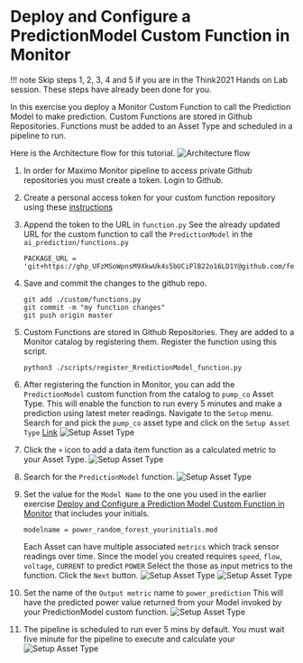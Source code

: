 # Deploy and Configure a PredictionModel Custom Function in Monitor
<a name="install_ve"></a>

!!! note
    Skip steps 1, 2, 3, 4 and 5 if you are in the Think2021 Hands on Lab session.  These steps have already been done for you. 

In this exercise you deploy a Monitor Custom Function to call the Prediction Model to make prediction.  Custom Functions 
are stored in Github Repositories.  Functions must be added to an Asset Type and scheduled in a pipeline to run.

Here is the Architecture flow for this tutorial. ![Architecture flow](/img/monitor_autoai_8.4/architecture.png)

1.  In order for Maximo Monitor pipeline to access private Github repositories you must create a token.  Login to Github.

2.  Create a personal access token for your custom function repository using these [instructions](https://docs.github.com/en/github/authenticating-to-github/creating-a-personal-access-token)

3.  Append the token to the URL in `function.py` See the already updated URL for the custom function to call the `PredictionModel` in the `ai_prediction/functions.py`

    ```
    PACKAGE_URL = 'git+https://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@github.com/fe01134/maximo_autoai.git'
    ```

4.  Save and commit the changes to the github repo.  
    
    ```
    git add ./custom/functions.py
    git commit -m "my function changes"
    git push origin master
    ```
     
5.  Custom Functions are stored in Github Repositories. They are added to a Monitor catalog by registering them. Register 
the function using this script. 

    ```
    python3 ./scripts/register_RredictionModel_function.py 
    ``` 

6.  After registering the function in Monitor, you can add the `PredictionModel` custom function from the catalog  to 
`pump_co` Asset Type. This will enable the function to run every 5 minutes and make a prediction using latest meter 
readings. Navigate to the `Setup` menu. Search for and pick the  `pump_co` asset type and click on the `Setup Asset Type` 
[Link](https://dashboard-beta.connectedproducts.internetofthings.ibmcloud.com/setup/asset-types/pump_co/details/data-items)
![Setup Asset Type](/img/monitor_autoai_8.4/f000.png)

7.  Click the `+` icon to add a data item function as a calculated metric to your Asset Type.  ![Setup Asset Type](/img/monitor_autoai_8.4/f00.png)

8.  Search for the `PredictionModel` function. ![Setup Asset Type](/img/monitor_autoai_8.4/f02.png)

9.  Set the value for the `Model Name` to the one you used in the earlier exercise [Deploy and Configure a Prediction Model Custom Function in Monitor](#CreateModel) 
that includes your initials.
    ```
    modelname = power_random_forest_yourinitials.mod
    ```
    Each Asset can have multiple associated `metrics` which track sensor readings over time.  Since the model you created
requires `speed`, `flow`, `voltage`, `CURRENT` to predict `POWER`  Select the those as input metrics to the function. 
Click the `Next` button.
![Setup Asset Type](/img/monitor_autoai_8.4/f01.png)
![Setup Asset Type](/img/monitor_autoai_8.4/f03.png)

10.  Set the name of the `Output metric` name to `power_prediction`  This will have the predicted power value returned 
from your Model invoked by your PredictionModel custom function.
![Setup Asset Type](/img/monitor_autoai_8.4/f04.png)

11.  The pipeline is scheduled to run ever 5 mins by default.   You must wait five minute for the pipeline to execute and
calculate your  
![Setup Asset Type](/img/monitor_autoai_8.4/f05.png)


